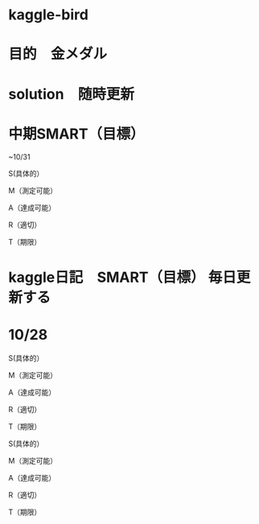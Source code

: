 # kaggle-bird

# 目的　金メダル

# solution　随時更新



# 中期SMART（目標）

~10/31

S(具体的）

M（測定可能）

A（達成可能）

R（適切）

T（期限）


# kaggle日記　SMART（目標） 毎日更新する

# 10/28
S(具体的）

M（測定可能）

A（達成可能）

R（適切）

T（期限）


S(具体的）

M（測定可能）

A（達成可能）

R（適切）

T（期限）



